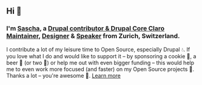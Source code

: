 ## Hi 👋
### I'm [Sascha](https://sascha.is), a [Drupal contributor & Drupal Core Claro Maintainer](https://www.drupal.org/u/saschaeggi), [Designer](https://dribbble.com/saschaeggi) & [Speaker](https://noti.st/saschaeggi) from Zurich, Switzerland.

I contribute a lot of my leisure time to Open Source, especially Drupal 💧. If you love what I do and would like to support it – by sponsoring a cookie 🍪, a beer 🍺 (or two 🍻) or help me out with even bigger funding – this would help me to even work more focused (and faster) on my Open Source projects 👏. Thanks a lot – you're awesome 💙. [Learn more](https://github.com/sponsors/saschaeggi)

<!--
**saschaeggi/saschaeggi** is a ✨ _special_ ✨ repository because its `README.md` (this file) appears on your GitHub profile.

Here are some ideas to get you started:

- 🔭 I’m currently working on ...
- 🌱 I’m currently learning ...
- 👯 I’m looking to collaborate on ...
- 🤔 I’m looking for help with ...
- 💬 Ask me about ...
- 📫 How to reach me: ...
- 😄 Pronouns: ...
- ⚡ Fun fact: ...
-->
